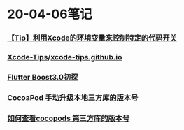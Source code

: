 # 20-04-06笔记

### [【Tip】利用Xcode的环境变量来控制特定的代码开关](https://segmentfault.com/a/1190000014576839)

### [Xcode-Tips](https://github.com/Xcode-Tips)/[**xcode-tips.github.io**](https://github.com/Xcode-Tips/xcode-tips.github.io#search)


### [Flutter Boost3.0初探](https://blog.csdn.net/weixin_38912070/article/details/115364628)

### [CocoaPod 手动升级本地三方库的版本号](https://blog.csdn.net/Android_liangyi/article/details/112553342?utm_medium=distribute.pc_relevant.none-task-blog-baidujs_title-0&spm=1001.2101.3001.4242)

### [如何查看cocopods 第三方库的版本号](https://blog.csdn.net/wokuaab_q/article/details/105699613)